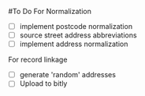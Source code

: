 #To Do
For Normalization
- [ ] implement postcode normalization
- [ ] source street address abbreviations
- [ ] implement address normalization

For record linkage
- [ ] generate 'random' addresses
- [ ] Upload to bitly